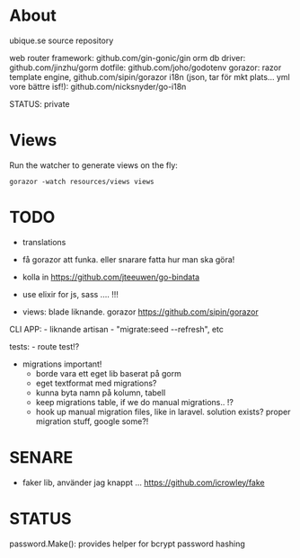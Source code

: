 # About

ubique.se source repository

web router framework: github.com/gin-gonic/gin
orm db driver: github.com/jinzhu/gorm
dotfile: github.com/joho/godotenv
gorazor: razor template engine, github.com/sipin/gorazor
i18n (json, tar för mkt plats... yml vore bättre isf!): github.com/nicksnyder/go-i18n

STATUS: private


# Views

Run the watcher to generate views on the fly:

    gorazor -watch resources/views views


# TODO

- translations

- få gorazor att funka. eller snarare fatta hur man ska göra!

- kolla in https://github.com/jteeuwen/go-bindata

- use elixir for js, sass .... !!!

- views: blade liknande. gorazor https://github.com/sipin/gorazor

CLI APP:
    - liknande artisan
    - "migrate:seed --refresh", etc


tests:
    - route test!?

- migrations important!
    - borde vara ett eget lib baserat på gorm
    - eget textformat med migrations?
    - kunna byta namn på kolumn, tabell
    - keep migrations table, if we do manual migrations.. !?
    - hook up manual migration files, like in laravel. solution exists? proper migration stuff, google some?!


# SENARE

- faker lib, använder jag knappt ... https://github.com/icrowley/fake

# STATUS

password.Make(): provides helper for bcrypt password hashing
